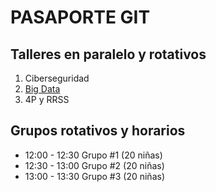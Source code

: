 # PASAPORTE GIT

## Talleres en paralelo y rotativos

1. Ciberseguridad
2. [Big Data](agenda/bigdata_workshop.md)
3. 4P y RRSS

## Grupos rotativos y horarios
- 12:00 - 12:30 Grupo #1 (20 niñas)
- 12:30 - 13:00 Grupo #2 (20 niñas)
- 13:00 - 13:30 Grupo #3 (20 niñas)
